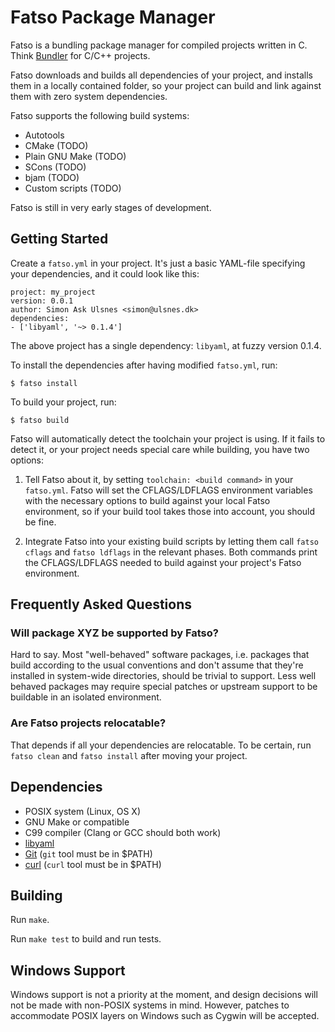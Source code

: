 # Fatso Package Manager

Fatso is a bundling package manager for compiled projects written in C. Think [Bundler](http://bundler.io/) for C/C++ projects.

Fatso downloads and builds all dependencies of your project, and installs them in a locally contained folder, so your project
can build and link against them with zero system dependencies.

Fatso supports the following build systems:

- Autotools
- CMake (TODO)
- Plain GNU Make (TODO)
- SCons (TODO)
- bjam (TODO)
- Custom scripts (TODO)

Fatso is still in very early stages of development.

## Getting Started

Create a `fatso.yml` in your project. It's just a basic YAML-file specifying
your dependencies, and it could look like this:

```
project: my_project
version: 0.0.1
author: Simon Ask Ulsnes <simon@ulsnes.dk>
dependencies:
- ['libyaml', '~> 0.1.4']
```

The above project has a single dependency: `libyaml`, at fuzzy version 0.1.4.

To install the dependencies after having modified `fatso.yml`, run:

```
$ fatso install
```

To build your project, run:

```
$ fatso build
```

Fatso will automatically detect the toolchain your project is using. If it fails
to detect it, or your project needs special care while building, you have two
options:

1. Tell Fatso about it, by setting `toolchain: <build command>` in your
   `fatso.yml`. Fatso will set the CFLAGS/LDFLAGS environment variables with
   the necessary options to build against your local Fatso environment, so if
   your build tool takes those into account, you should be fine.

2. Integrate Fatso into your existing build scripts by letting them call
   `fatso cflags` and `fatso ldflags` in the relevant phases. Both commands
   print the CFLAGS/LDFLAGS needed to build against your project's Fatso
   environment.


## Frequently Asked Questions

### Will package XYZ be supported by Fatso?

Hard to say. Most "well-behaved" software packages, i.e. packages that build
according to the usual conventions and don't assume that they're installed
in system-wide directories, should be trivial to support. Less well behaved
packages may require special patches or upstream support to be buildable in an
isolated environment.

### Are Fatso projects relocatable?

That depends if all your dependencies are relocatable. To be certain, run
`fatso clean` and `fatso install` after moving your project.


## Dependencies

- POSIX system (Linux, OS X)
- GNU Make or compatible
- C99 compiler (Clang or GCC should both work)
- [libyaml](http://pyyaml.org/wiki/LibYAML)
- [Git](http://git-scm.com/) (`git` tool must be in $PATH)
- [curl](http://curl.haxx.se) (`curl` tool must be in $PATH)


## Building

Run `make`.

Run `make test` to build and run tests.


## Windows Support

Windows support is not a priority at the moment, and design decisions will not be made with non-POSIX systems in mind. However,
patches to accommodate POSIX layers on Windows such as Cygwin will be accepted.
